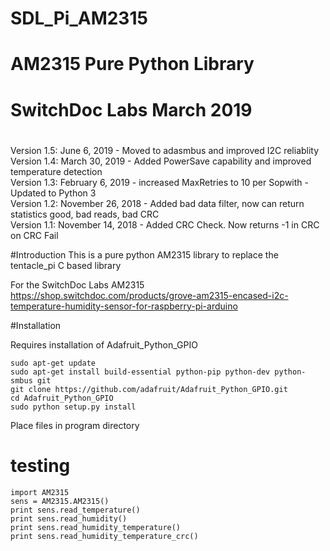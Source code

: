 #
# SDL_Pi_AM2315
#
# AM2315 Pure Python Library
# SwitchDoc Labs March 2019
#
#
Version 1.5:  June 6, 2019 - Moved to adasmbus and improved I2C reliablity<BR>
Version 1.4:  March 30, 2019 - Added PowerSave capability and improved temperature detection<BR>
Version 1.3:  February 6, 2019 - increased MaxRetries to 10 per Sopwith - Updated to Python 3 <BR>
Version 1.2:  November 26, 2018 - Added bad data filter, now can return statistics good, bad reads, bad CRC<BR>
Version 1.1:  November 14, 2018 - Added CRC Check.  Now returns -1 in CRC on CRC Fail <BR>
 

#Introduction
This is a pure python AM2315 library to replace the tentacle_pi C based library

For the SwitchDoc Labs AM2315<BR>
https://shop.switchdoc.com/products/grove-am2315-encased-i2c-temperature-humidity-sensor-for-raspberry-pi-arduino

#Installation

Requires installation of Adafruit_Python_GPIO

```
sudo apt-get update
sudo apt-get install build-essential python-pip python-dev python-smbus git
git clone https://github.com/adafruit/Adafruit_Python_GPIO.git
cd Adafruit_Python_GPIO
sudo python setup.py install
```


Place files in program directory

# testing

```
import AM2315 
sens = AM2315.AM2315()
print sens.read_temperature()
print sens.read_humidity()
print sens.read_humidity_temperature()
print sens.read_humidity_temperature_crc()
```
